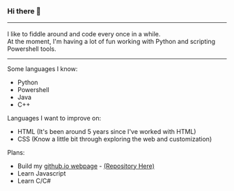 ### Hi there 👋<hr/>
I like to fiddle around and code every once in a while.<br/>
At the moment, I'm having a lot of fun working with Python and scripting Powershell tools.
<hr/>

Some languages I know:
* Python
* Powershell
* Java
* C++

Languages I want to improve on:
* HTML (It's been around 5 years since I've worked with HTML)
* CSS (Know a little bit through exploring the web and customization)

Plans:
* Build my [github.io webpage](https://sterling-tenn.github.io/) - [(Repository Here)](https://github.com/sterling-tenn/sterling-tenn.github.io)
* Learn Javascript
* Learn C/C#
